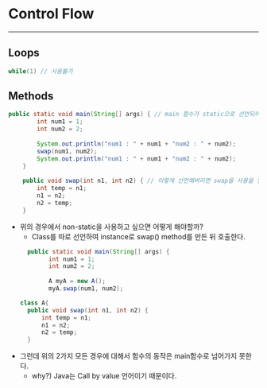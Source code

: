 # Control Flow
---
## Loops
```java
while(1) // 사용불가
```

## Methods
```java
public static void main(String[] args) { // main 함수가 static으로 선언되어있어서, 다른 함수들 선언 또한 모두 static으로 선언해야 한다.
		int num1 = 1;
		int num2 = 2;
		
		System.out.println("num1 : " + num1 + "num2 : " + num2);
		swap(num1, num2);
		System.out.println("num1 : " + num1 + "num2 : " + num2);
	}
	
	public void swap(int n1, int n2) { // 이렇게 선언해버리면 swap을 사용을 할 수가 없다. public static void가 되어야 한다.
		int temp = n1;
		n1 = n2;
		n2 = temp;
	}
```
- 위의 경우에서 non-static을 사용하고 싶으면 어떻게 해야할까?
  - Class를 따로 선언하여 instance로 swap() method를 만든 뒤 호출한다.
  ```java
    public static void main(String[] args) {
		  int num1 = 1;
		  int num2 = 2;
		
		  A myA = new A();
		  myA.swap(num1, num2);
  
  class A{
	public void swap(int n1, int n2) {
		int temp = n1;
		n1 = n2;
		n2 = temp;
	}
  ```
 - 그런데 위의 2가지 모든 경우에 대해서 함수의 동작은 main함수로 넘어가지 못한다.
   - why?) Java는 Call by value 언어이기 때문이다. 
